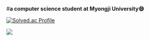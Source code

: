<!--
**MadeByZiNo/MadeByZino** is a ✨ _special_ ✨ repository because its `README.md` (this file) appears on your GitHub profile.

Here are some ideas to get you started:

- 🔭 I’m currently working on ...
- 🌱 I’m currently learning ...
- 👯 I’m looking to collaborate on ...
- 🤔 I’m looking for help with ...
- 💬 Ask me about ...
- 📫 How to reach me: ...
- 😄 Pronouns: ...
- ⚡ Fun fact: ...
-->
#**a computer science student at Myongji University😄**

[![Solved.ac Profile](http://mazassumnida.wtf/api/v2/generate_badge?boj=jh990517)](https://solved.ac/jh990517/)

<img src="https://img.shields.io/badge/C++-#C4B73B?style=flat-square&logo=C&logoColor=white"/>
